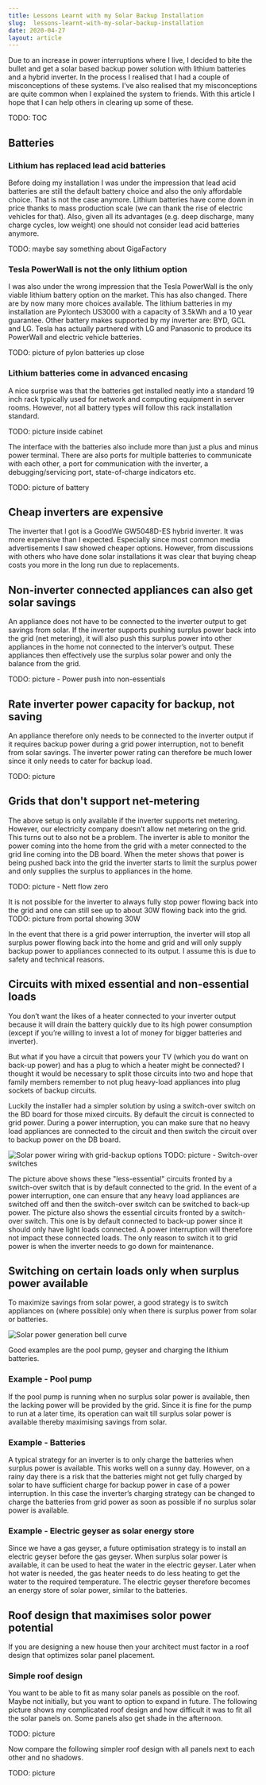 ```yaml
---
title: Lessons Learnt with my Solar Backup Installation
slug:  lessons-learnt-with-my-solar-backup-installation
date: 2020-04-27
layout: article
---
```

Due to an increase in power interruptions where I live, I decided to bite the bullet and get a solar based backup power solution with lithium batteries and a hybrid inverter.  In the process I realised that I had a couple of misconceptions of these systems.  I’ve also realised that my misconceptions are quite common when I explained the system to friends.  With this article I hope that I can help others in clearing up some of these.

TODO: TOC

## Batteries
### Lithium has replaced lead acid batteries
Before doing my installation I was under the impression that lead acid batteries are still the default battery choice and also the only affordable choice.  That is not the case anymore.  Lithium batteries have come down in price thanks to mass production scale (we can thank the rise of electric vehicles for that).  Also, given all its advantages (e.g. deep discharge, many charge cycles, low weight) one should not consider lead acid batteries anymore.

TODO: maybe say something about GigaFactory

### Tesla PowerWall is not the only lithium option
I was also under the wrong impression that the Tesla PowerWall is the only viable lithium battery option on the market.  This has also changed.  There are by now many more choices available.  The lithium batteries in my installation are Pylontech US3000 with a capacity of 3.5kWh and a 10 year guarantee.  Other battery makes supported by my inverter are: BYD, GCL and LG.  Tesla has actually partnered with LG and Panasonic to produce its PowerWall and electric vehicle batteries.

TODO: picture of pylon batteries up close

### Lithium batteries come in advanced encasing
A nice surprise was that the batteries get installed neatly into a standard 19 inch rack typically used for network and computing equipment in server rooms.  However, not all battery types will follow this rack installation standard.

TODO: picture inside cabinet

The interface with the batteries also include more than just a plus and minus power terminal.  There are also ports for multiple batteries to communicate with each other, a port for communication with the inverter, a debugging/servicing port, state-of-charge indicators etc.

TODO: picture of battery

## Cheap inverters are expensive
The inverter that I got is a GoodWe GW5048D-ES hybrid inverter.  It was more expensive than I expected.  Especially since most common media advertisements I saw showed cheaper options.  However, from discussions with others who have done solar installations it was clear that buying cheap costs you more in the long run due to replacements.

## Non-inverter connected appliances can also get solar savings
An appliance does not have to be connected to the inverter output to get savings from solar.  If the inverter supports pushing surplus power back into the grid (net metering), it will also push this surplus power into other appliances in the home not connected to the interver’s output.  These appliances then effectively use the surplus solar power and only the balance from the grid.

TODO: picture - Power push into non-essentials

## Rate inverter power capacity for backup, not saving
An appliance therefore only needs to be connected to the inverter output if it requires backup power during a grid power interruption, not to benefit from solar savings.  The inverter power rating can therefore be much lower since it only needs to cater for backup load.

TODO: picture

## Grids that don't support net-metering
The above setup is only available if the inverter supports net metering.  However, our electricity company doesn’t allow net metering on the grid.  This turns out to also not be a problem.  The inverter is able to monitor the power coming into the home from the grid with a meter connected to the grid line coming into the DB board.  When the meter shows that power is being pushed back into the grid the inverter starts to limit the surplus power and only supplies the surplus to appliances in the home.

TODO: picture - Nett flow zero

It is not possible for the inverter to always fully stop power flowing back into the grid and one can still see up to about 30W flowing back into the grid.  TODO: picture from portal showing 30W

In the event that there is a grid power interruption, the inverter will stop all surplus power flowing back into the home and grid and will only supply backup power to appliances connected to its output.  I assume this is due to safety and technical reasons.

## Circuits with mixed essential and non-essential loads
You don’t want the likes of a heater connected to your inverter output because it will drain the battery quickly due to its high power consumption (except if you’re willing to invest a lot of money for bigger batteries and inverter).

But what if you have a circuit that powers your TV (which you do want on back-up power) and has a plug to which a heater might be connected?  I thought it would be necessary to split those circuits into two and hope that family members remember to not plug heavy-load appliances into plug sockets of backup circuits.

Luckily the installer had a simpler solution by using a switch-over switch on the BD board for those mixed circuits.  By default the circuit is connected to grid power.  During a power interruption, you can make sure that no heavy load appliances are connected to the circuit and then switch the circuit over to backup power on the DB board.

![Solar power wiring with grid-backup options](solar-power-wiring.png "Solar power wiring with grid-backup options")
TODO: picture - Switch-over switches

The picture above shows these "less-essential" circuits fronted by a switch-over switch that is by default connected to the grid.  In the event of a power interruption, one can ensure that any heavy load appliances are switched off and then the switch-over switch can be switched to back-up power.
The picture also shows the essential circuits fronted by a switch-over switch.  This one is by default connected to back-up power since it should only have light loads connected. A power interruption will therefore not impact these connected loads.  The only reason to switch it to grid power is when the inverter needs to go down for maintenance.

## Switching on certain loads only when surplus power available

To maximize savings from solar power, a good strategy is to switch appliances on (where possible) only when there is surplus power from solar or batteries.

![Solar power generation bell curve](solar-power-generation-bell-curve.png "Solar power generation bell curve")

Good examples are the pool pump, geyser and charging the lithium batteries.

### Example - Pool pump
If the pool pump is running when no surplus solar power is available, then the lacking power will be provided by the grid.  Since it is fine for the pump to run at a later time, its operation can wait till surplus solar power is available thereby maximising savings from solar.

### Example - Batteries
A typical strategy for an inverter is to only charge the batteries when surplus power is available.  This works well on a sunny day.  However, on a rainy day there is a risk that the batteries might not get fully charged by solar to have sufficient charge for backup power in case of a power interruption.  In this case the inverter’s charging strategy can be changed to charge the batteries from grid power as soon as possible if no surplus solar power is available.

### Example - Electric geyser as solar energy store
Since we have a gas geyser, a future optimisation strategy is to install an electric geyser before the gas geyser.  When surplus solar power is available, it can be used to heat the water in the electric geyser.  Later when hot water is needed, the gas heater needs to do less heating to get the water to the required temperature.  The electric geyser therefore becomes an energy store of solar power, similar to the batteries.

## Roof design that maximises solor power potential
If you are designing a new house then your architect must factor in a roof design that optimizes solar panel placement.

### Simple roof design
You want to be able to fit as many solar panels as possible on the roof.  Maybe not initially, but you want to option to expand in future.
The following picture shows my complicated roof design and how difficult it was to fit all the solar panels on.  Some panels also get shade in the afternoon.

TODO: picture

Now compare the following simpler roof design with all panels next to each other and no shadows.

TODO: picture

